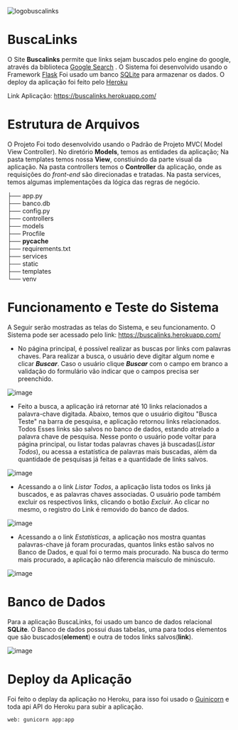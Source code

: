 
![logobuscalinks](https://user-images.githubusercontent.com/4533305/115165600-f3b84880-a084-11eb-9309-1b206ad5c4d0.png)


# BuscaLinks

O Site **Buscalinks** permite que links sejam buscados pelo engine do google, através
da biblioteca [Google Search](https://pypi.org/project/googlesearch-python/) . O Sistema foi desenvolvido usando o Framework [Flask](https://flask.palletsprojects.com/en/1.1.x/)  Foi usado um banco
[SQLite](https://www.sqlite.org/index.html) para armazenar os dados. O deploy da aplicação foi feito pelo [Heroku](https://www.heroku.com)

Link Aplicação: https://buscalinks.herokuapp.com/



# Estrutura de Arquivos
   O Projeto Foi todo desenvolvido usando o Padrão de Projeto MVC( Model View Controller). No diretório **Models**, temos as entidades da aplicação; Na pasta templates temos nossa **View**, constiuindo da parte visual da aplicação. Na pasta controllers temos o **Controller** da aplicação, onde as requisições do *front-end* são direcionadas e tratadas. Na pasta services, temos algumas implementações da lógica das regras de negócio.

├── app.py <br>
├── banco.db <br>
├── config.py <br>
├── controllers <br>
├── models <br>
├── Procfile <br>
├── __pycache__ <br>
├── requirements.txt <br>
├── services <br>
├── static <br>
├── templates <br>
└── venv <br>

# Funcionamento e Teste do Sistema
A Seguir serão mostradas as telas do Sistema, e seu funcionamento. O Sistema pode ser acessado pelo link: https://buscalinks.herokuapp.com/

- No página principal, é possível realizar as buscas por links com palavras chaves. Para realizar a busca, o usuário deve digitar algum nome e clicar ***Buscar***. Caso o usuário clique ***Buscar***  com o campo em branco a validação do formulário vão indicar que o campos precisa ser preenchido.

![image](https://user-images.githubusercontent.com/4533305/115165867-6d9d0180-a086-11eb-92c4-6501ac3d852f.png)
 - Feito a busca, a aplicação irá retornar até 10 links relacionados a palavra-chave digitada. Abaixo, temos que o usuário digitou "Busca Teste" na barra de pesquisa, e aplicação retornou links relacionados. Todos Esses links são salvos no banco de dados, estando atrelado a palavra chave de pesquisa. Nesse ponto o usuário pode voltar para página principal, ou listar todas palavras chaves já buscadas(*Listar Todos*), ou acessa a estatística de palavras mais buscadas, além da quantidade de pesquisas já feitas e a quantidade de links salvos.

![image](https://user-images.githubusercontent.com/4533305/115165883-84dbef00-a086-11eb-88a8-3767f64b4f5f.png)
- Acessando a o link *Listar Todos*, a aplicação lista todos os links já buscados, e as palavras chaves associadas. O usuário pode também excluir os respectivos links, clicando o botão *Excluir*. Ao clicar no mesmo, o registro do Link é removido do banco de dados.

![image](https://user-images.githubusercontent.com/4533305/115165895-97562880-a086-11eb-8a84-2a1f1ec9200e.png)
- Acessando a o link *Estatísticas*, a aplicação nos mostra quantas palavras-chave já foram procuradas, quantos links estão salvos no Banco de Dados, e qual foi o termo mais procurado. Na busca do termo mais procurado, a aplicação não diferencia maísculo de minúsculo.

![image](https://user-images.githubusercontent.com/4533305/115165902-a2a95400-a086-11eb-952e-e2d4524f0b66.png)

# Banco de Dados

Para a aplicação BuscaLinks, foi usado um banco de dados relacional **SQLite**. O Banco de dados possui duas tabelas, uma para todos elementos que são buscados(**element**) e outra de todos links salvos(**link**).  

![image](https://user-images.githubusercontent.com/4533305/115166431-7216e980-a089-11eb-835f-e5d48041c105.png)

# Deploy da Aplicação

Foi feito o deplay da aplicação no Heroku, para isso foi usado o [ Guinicorn](https://gunicorn.org/) e toda api API do Heroku para subir a aplicação.
```
web: gunicorn app:app
```

